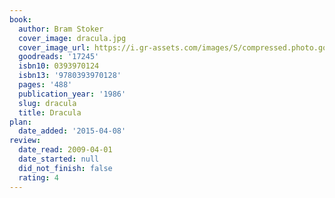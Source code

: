 ```yaml
---
book:
  author: Bram Stoker
  cover_image: dracula.jpg
  cover_image_url: https://i.gr-assets.com/images/S/compressed.photo.goodreads.com/books/1387151694l/17245._SY160_.jpg
  goodreads: '17245'
  isbn10: 0393970124
  isbn13: '9780393970128'
  pages: '488'
  publication_year: '1986'
  slug: dracula
  title: Dracula
plan:
  date_added: '2015-04-08'
review:
  date_read: 2009-04-01
  date_started: null
  did_not_finish: false
  rating: 4
---
```

